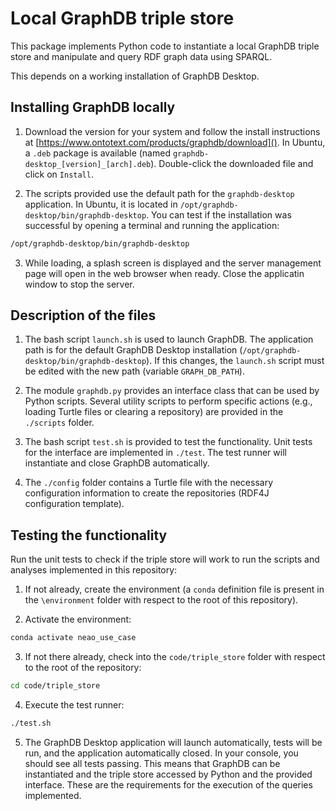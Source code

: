 # Local GraphDB triple store

This package implements Python code to instantiate a local GraphDB triple
store and manipulate and query RDF graph data using SPARQL.

This depends on a working installation of GraphDB Desktop.

## Installing GraphDB locally

1. Download the version for your system and follow the install instructions at
   [https://www.ontotext.com/products/graphdb/download](). In Ubuntu, a `.deb`
   package is available (named `graphdb-desktop_[version]_[arch].deb`).
   Double-click the downloaded file and click on `Install`.

2. The scripts provided use the default path for the `graphdb-desktop`
   application. In Ubuntu, it is located in `/opt/graphdb-desktop/bin/graphdb-desktop`.
   You can test if the installation was successful by opening a terminal and
   running the application:

```bash
/opt/graphdb-desktop/bin/graphdb-desktop
```

3. While loading, a splash screen is displayed and the server management page 
   will open in the web browser when ready. Close the applicatin window to
   stop the server.

## Description of the files

1. The bash script `launch.sh` is used to launch GraphDB. The application path
   is for the default GraphDB Desktop installation
   (`/opt/graphdb-desktop/bin/graphdb-desktop`). If this changes, the 
   `launch.sh` script must be edited with the new path (variable 
   `GRAPH_DB_PATH`).

2. The module `graphdb.py` provides an interface class that can be used by
   Python scripts. Several utility scripts to perform specific actions (e.g., 
   loading Turtle files or clearing a repository) are provided in the 
   `./scripts` folder.

3. The bash script `test.sh` is provided to test the functionality. Unit tests
   for the interface are implemented in `./test`. The test runner will
   instantiate and close GraphDB automatically.

4. The `./config` folder contains a Turtle file with the necessary
   configuration information to create the repositories (RDF4J configuration
   template). 

## Testing the functionality

Run the unit tests to check if the triple store will work to run the scripts 
and analyses implemented in this repository:

1. If not already, create the environment (a `conda` definition file is
   present in the `\environment` folder with respect to the root of this 
   repository).

2. Activate the environment:

```bash
conda activate neao_use_case
```

3. If not there already, check into the `code/triple_store` folder with
   respect to the root of the repository:

```bash
cd code/triple_store
```
   
4. Execute the test runner:

```bash
./test.sh
```

5. The GraphDB Desktop application will launch automatically, tests will be
   run, and the application automatically closed. In your console, you should
   see all tests passing. This means that GraphDB can be instantiated and the
   triple store accessed by Python and the provided interface. These are the
   requirements for the execution of the queries implemented.
